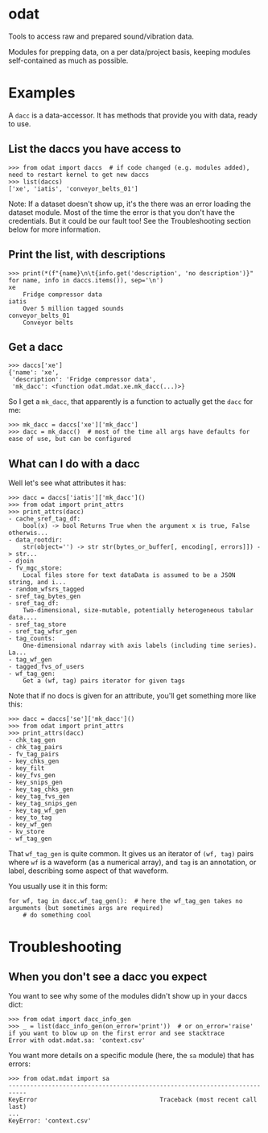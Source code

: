 # odat

Tools to access raw and prepared sound/vibration data.

Modules for prepping data, on a per data/project basis, 
keeping modules self-contained as much as possible.

# Examples

A `dacc` is a data-accessor. It has methods that provide you with data, ready to use.

## List the daccs you have access to
 
```pydocstring
>>> from odat import daccs  # if code changed (e.g. modules added), need to restart kernel to get new daccs
>>> list(daccs)
['xe', 'iatis', 'conveyor_belts_01']
```

Note: If a dataset doesn't show up, it's the there was an error loading the dataset module.
Most of the time the error is that you don't have the credentials. 
But it could be our fault too!
See the Troubleshooting section below for more information.

## Print the list, with descriptions

```pydocstring
>>> print(*(f"{name}\n\t{info.get('description', 'no description')}" for name, info in daccs.items()), sep='\n')
xe
	Fridge compressor data
iatis
	Over 5 million tagged sounds
conveyor_belts_01
	Conveyor belts
```

## Get a dacc

```pydocstring
>>> daccs['xe']
{'name': 'xe',
 'description': 'Fridge compressor data',
 'mk_dacc': <function odat.mdat.xe.mk_dacc(...)>}
```

So I get a `mk_dacc`, that apparently is a function to actually get the 
`dacc` for me:

```pydocstring
>>> mk_dacc = daccs['xe']['mk_dacc']
>>> dacc = mk_dacc()  # most of the time all args have defaults for ease of use, but can be configured
```

## What can I do with a dacc

Well let's see what attributes it has:

```pydocstring
>>> dacc = daccs['iatis']['mk_dacc']()
>>> from odat import print_attrs
>>> print_attrs(dacc)
- cache_sref_tag_df:
	bool(x) -> bool Returns True when the argument x is true, False otherwis...
- data_rootdir:
	str(object='') -> str str(bytes_or_buffer[, encoding[, errors]]) -> str...
- djoin
- fv_mgc_store:
	Local files store for text dataData is assumed to be a JSON string, and i...
- random_wfsrs_tagged
- sref_tag_bytes_gen
- sref_tag_df:
	Two-dimensional, size-mutable, potentially heterogeneous tabular data....
- sref_tag_store
- sref_tag_wfsr_gen
- tag_counts:
	One-dimensional ndarray with axis labels (including time series). La...
- tag_wf_gen
- tagged_fvs_of_users
- wf_tag_gen:
	Get a (wf, tag) pairs iterator for given tags
```

Note that if no docs is given for an attribute, you'll get something more like this:

```pydocstring
>>> dacc = daccs['se']['mk_dacc']()
>>> from odat import print_attrs
>>> print_attrs(dacc)
- chk_tag_gen
- chk_tag_pairs
- fv_tag_pairs
- key_chks_gen
- key_filt
- key_fvs_gen
- key_snips_gen
- key_tag_chks_gen
- key_tag_fvs_gen
- key_tag_snips_gen
- key_tag_wf_gen
- key_to_tag
- key_wf_gen
- kv_store
- wf_tag_gen
```

That `wf_tag_gen` is quite common. 
It gives us an iterator of `(wf, tag)` pairs where `wf` is a waveform (as a numerical array),
and `tag` is an annotation, or label, describing some aspect of that waveform.

You usually use it in this form:

```pydocstring
for wf, tag in dacc.wf_tag_gen():  # here the wf_tag_gen takes no arguments (but sometimes args are required)
    # do something cool
```
# Troubleshooting

## When you don't see a dacc you expect

You want to see why some of the modules didn't show up in your daccs dict:

```pydocstring
>>> from odat import dacc_info_gen
>>> _ = list(dacc_info_gen(on_error='print'))  # or on_error='raise' if you want to blow up on the first error and see stacktrace
Error with odat.mdat.sa: 'context.csv'
```

You want more details on a specific module (here, the `sa` module) that has errors:

```pydocstring
>>> from odat.mdat import sa
---------------------------------------------------------------------------
KeyError                                  Traceback (most recent call last)
...
KeyError: 'context.csv'
```